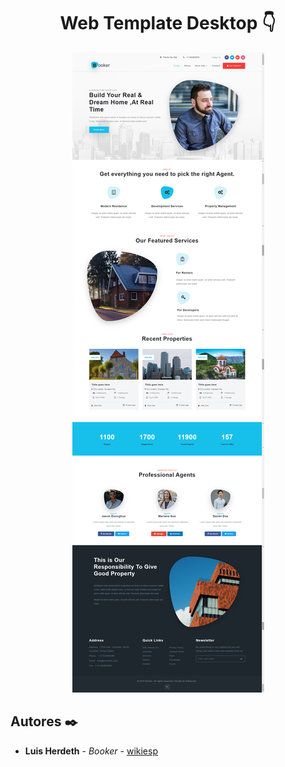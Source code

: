 <h1 align="center">Web Template Desktop 👇</h1>
<p align="center"></p>
<p align="center"><img src="plantilla.jpg"/></p> 

## Autores ✒️

* **Luis Herdeth** - *Booker* - [wikiesp](https://luisherdeth2020.github.io/booker/)